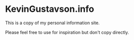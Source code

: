 KevinGustavson.info
===================

This is a copy of my personal information site.

Please feel free to use for inspiration but don't copy directly.

